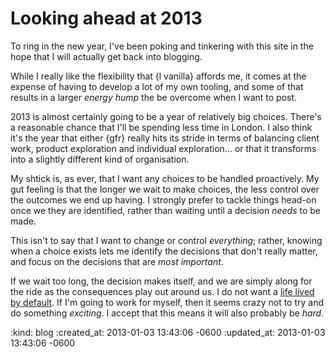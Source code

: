 Looking ahead at 2013
=====================

To ring in the new year, I've been poking and tinkering with this site in the hope that I will actually get back into blogging.

While I really like the flexibility that {l vanilla} affords me, it comes at the expense of having to develop a lot of my own tooling, and some of that results in a larger *energy hump* the be overcome when I want to post.

2013 is almost certainly going to be a year of relatively big choices. There's a reasonable chance that I'll be spending less time in London. I also think it's the year that either {gfr} really hits its stride in terms of balancing client work, product exploration and individual exploration... or that it transforms into a slightly different kind of organisation.

My shtick is, as ever, that I want any choices to be handled proactively. My gut feeling is that the longer we wait to make choices, the less control over the outcomes we end up having. I strongly prefer to tackle things head-on once we they are identified, rather than waiting until a decision *needs* to be made.

This isn't to say that I want to change or control *everything*; rather, knowing when a choice exists lets me identify the decisions that don't really matter, and focus on the decisions that are *most important*.

If we wait too long, the decision makes itself, and we are simply along for the ride as the consequences play out around us. I do not want a [life lived by default][default]. If I'm going to work for myself, then it seems crazy not to try and do something *exciting*. I accept that this means it will also probably be *hard*.


[default]: http://www.raptitude.com/2012/07/most-lives-are-lived-by-default/


:kind: blog
:created_at: 2013-01-03 13:43:06 -0600
:updated_at: 2013-01-03 13:43:06 -0600
